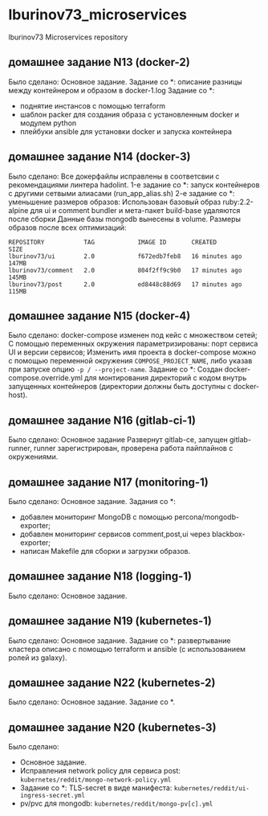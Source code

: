 # lburinov73_microservices
lburinov73 Microservices repository


## домашнее задание N13 (docker-2)
Было сделано:
Основное задание.
Задание со *: описание разницы между контейнером и образом в docker-1.log
Задание со *:
- поднятие инстансов с помощью terraform
- шаблон packer для создания образа с установленным docker и модулем python
- плейбуки ansible для установки docker и запуска контейнера

## домашнее задание N14 (docker-3)
Было сделано:
Все докерфайлы исправлены в соответсвии с рекомендациями линтера hadolint.
1-е задание со *: запуск контейнеров с другими сетвыми алиасами (run_app_alias.sh)
2-е задание со *: уменьшение размеров образов:
Использован базовый образ ruby:2.2-alpine для ui и comment
bundler и мета-пакет build-base удаляются после сборки
Данные базы mongodb вынесены в volume.
Размеры образов после всех оптимизаций:
```
REPOSITORY           TAG            IMAGE ID       CREATED          SIZE
lburinov73/ui        2.0            f672edb7feb8   16 minutes ago   147MB
lburinov73/comment   2.0            804f2ff9c9b0   17 minutes ago   145MB
lburinov73/post      2.0            ed8448c88d69   17 minutes ago   115MB
```

## домашнее задание N15 (docker-4)
Было сделано:
docker-compose изменен под кейс с множеством сетей;
С помощью переменных окружения параметризированы: порт сервиса UI и версии сервисов;
Изменить имя проекта в docker-compose можно с помощью переменной окружения `COMPOSE_PROJECT_NAME`,
либо указав при запуске опцию `-p / --project-name`.
Задание со *:
Создан docker-compose.override.yml для монтирования директорий с кодом внутрь запущенных контейнеров (директории должны быть доступны с docker-host).

## домашнее задание N16 (gitlab-ci-1)
Было сделано:
Основное задание
Развернут gitlab-ce, запущен gitlab-runner, runner зарегистрирован, проверена работа пайплайнов с окружениями.

## домашнее задание N17 (monitoring-1)
Было сделано:
Основное задание.
Задания со *:
- добавлен мониторинг MongoDB с помощью percona/mongodb-exporter;
- добавлен мониторинг сервисов comment,post,ui через blackbox-exporter;
- написан Makefile для сборки и загрузки образов.

## домашнее задание N18 (logging-1)
Было сделано:
Основное задание.

## домашнее задание N19 (kubernetes-1)
Было сделано:
Основное задание.
Задание со *: развертывание кластера описано с помощью terraform и ansible (с использованием ролей из galaxy).

## домашнее задание N22 (kubernetes-2)
Было сделано:
Основное задание.
Задание со *.

## домашнее задание N20 (kubernetes-3)
Было сделано:
- Основное задание.
- Исправления network policy для сервиса post: `kubernetes/reddit/mongo-network-policy.yml`
- Задание со *: TLS-secret в виде манифеста: `kubernetes/reddit/ui-ingress-secret.yml`
- pv/pvc для mongodb: `kubernetes/reddit/mongo-pv[c].yml`
